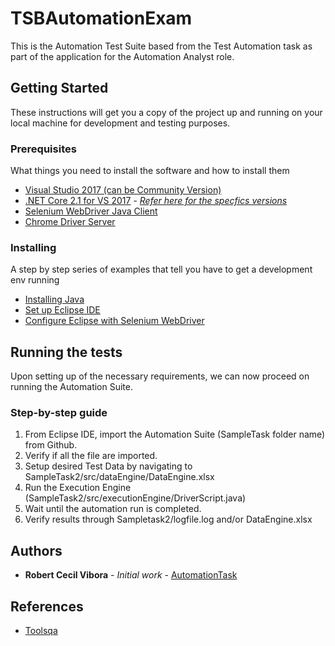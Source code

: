 # TSBAutomationExam

This is the Automation Test Suite based from the Test Automation task as part of the application for the Automation Analyst role.


## Getting Started

These instructions will get you a copy of the project up and running on your local machine for development and testing purposes.


### Prerequisites

What things you need to install the software and how to install them

- [Visual Studio 2017 (can be Community Version)](https://visualstudio.microsoft.com/vs/older-downloads/)
- [.NET Core 2.1 for VS 2017](https://dotnet.microsoft.com/download/dotnet-core/thank-you/sdk-2.1.520-windows-x64-installer) - *[Refer here for the specfics versions](https://dotnet.microsoft.com/download/visual-studio-sdks)*
- [Selenium WebDriver Java Client](http://docs.seleniumhq.org/download/)
- [Chrome Driver Server](http://chromedriver.storage.googleapis.com/index.html?path=2.20/)


### Installing

A step by step series of examples that tell you have to get a development env running

- [Installing Java](http://toolsqa.com/selenium-webdriver/download-and-install-java/)
- [Set up Eclipse IDE](http://toolsqa.com/selenium-webdriver/download-and-start-eclipse/)
- [Configure Eclipse with Selenium WebDriver](http://toolsqa.com/selenium-webdriver/configure-eclipse-with-selenium-webdriver/)

## Running the tests

Upon setting up of the necessary requirements, we can now proceed on running the Automation Suite.

### Step-by-step guide

1. From Eclipse IDE, import the Automation Suite (SampleTask folder name) from Github.
2. Verify if all the file are imported.
3. Setup desired Test Data by navigating to SampleTask2/src/dataEngine/DataEngine.xlsx
4. Run the Execution Engine (SampleTask2/src/executionEngine/DriverScript.java)
5. Wait until the automation run is completed.
6. Verify results through Sampletask2/logfile.log and/or DataEngine.xlsx

## Authors

* **Robert Cecil Vibora** - *Initial work* - [AutomationTask](https://github.com/sephiroh/AutomationTask)

## References

- [Toolsqa](http://toolsqa.com/selenium-webdriver)

